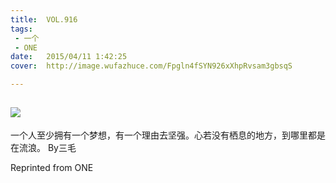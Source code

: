 ```yaml
---
title:	VOL.916
tags:
 - 一个
 - ONE
date:	2015/04/11 1:42:25
cover:	http://image.wufazhuce.com/Fpgln4fSYN926xXhpRvsam3gbsqS

---
```

![](http://image.wufazhuce.com/Fpgln4fSYN926xXhpRvsam3gbsqS)
---

一个人至少拥有一个梦想，有一个理由去坚强。心若没有栖息的地方，到哪里都是在流浪。 By三毛
 
Reprinted from ONE
